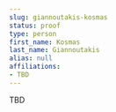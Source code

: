 ```yaml
---
slug: giannoutakis-kosmas
status: proof
type: person
first_name: Kosmas
last_name: Giannoutakis
alias: null
affiliations:
- TBD
---
```


TBD

